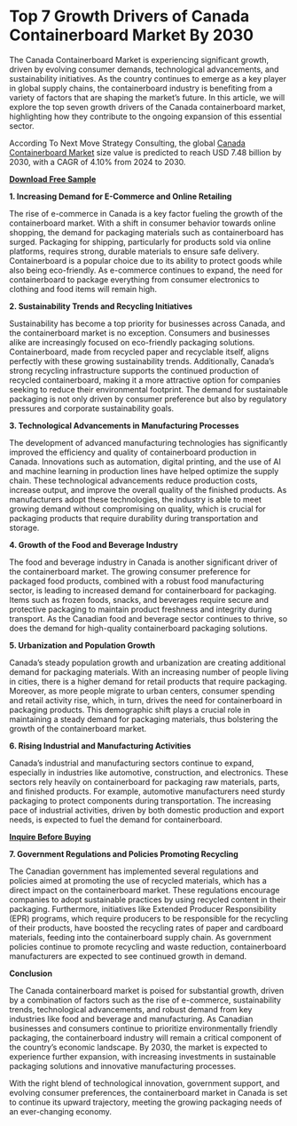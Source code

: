 # Top 7 Growth Drivers of Canada Containerboard Market By 2030

The Canada Containerboard Market is experiencing significant growth, driven by evolving consumer demands, technological advancements, and sustainability initiatives. As the country continues to emerge as a key player in global supply chains, the containerboard industry is benefiting from a variety of factors that are shaping the market’s future. In this article, we will explore the top seven growth drivers of the Canada containerboard market, highlighting how they contribute to the ongoing expansion of this essential sector.

According To Next Move Strategy Consulting, the global [Canada Containerboard Market](https://www.nextmsc.com/report/canada-containerboard-market) size value is predicted to reach USD 7.48 billion by 2030, with a CAGR of 4.10% from 2024 to 2030.

[**Download Free Sample**](https://www.nextmsc.com/canada-containerboard-market/request-sample)

**1. Increasing Demand for E-Commerce and Online Retailing**

The rise of e-commerce in Canada is a key factor fueling the growth of the containerboard market. With a shift in consumer behavior towards online shopping, the demand for packaging materials such as containerboard has surged. Packaging for shipping, particularly for products sold via online platforms, requires strong, durable materials to ensure safe delivery. Containerboard is a popular choice due to its ability to protect goods while also being eco-friendly. As e-commerce continues to expand, the need for containerboard to package everything from consumer electronics to clothing and food items will remain high.

**2. Sustainability Trends and Recycling Initiatives**

Sustainability has become a top priority for businesses across Canada, and the containerboard market is no exception. Consumers and businesses alike are increasingly focused on eco-friendly packaging solutions. Containerboard, made from recycled paper and recyclable itself, aligns perfectly with these growing sustainability trends. Additionally, Canada’s strong recycling infrastructure supports the continued production of recycled containerboard, making it a more attractive option for companies seeking to reduce their environmental footprint. The demand for sustainable packaging is not only driven by consumer preference but also by regulatory pressures and corporate sustainability goals.

**3. Technological Advancements in Manufacturing Processes**

The development of advanced manufacturing technologies has significantly improved the efficiency and quality of containerboard production in Canada. Innovations such as automation, digital printing, and the use of AI and machine learning in production lines have helped optimize the supply chain. These technological advancements reduce production costs, increase output, and improve the overall quality of the finished products. As manufacturers adopt these technologies, the industry is able to meet growing demand without compromising on quality, which is crucial for packaging products that require durability during transportation and storage.

**4. Growth of the Food and Beverage Industry**

The food and beverage industry in Canada is another significant driver of the containerboard market. The growing consumer preference for packaged food products, combined with a robust food manufacturing sector, is leading to increased demand for containerboard for packaging. Items such as frozen foods, snacks, and beverages require secure and protective packaging to maintain product freshness and integrity during transport. As the Canadian food and beverage sector continues to thrive, so does the demand for high-quality containerboard packaging solutions.

**5. Urbanization and Population Growth**

Canada’s steady population growth and urbanization are creating additional demand for packaging materials. With an increasing number of people living in cities, there is a higher demand for retail products that require packaging. Moreover, as more people migrate to urban centers, consumer spending and retail activity rise, which, in turn, drives the need for containerboard in packaging products. This demographic shift plays a crucial role in maintaining a steady demand for packaging materials, thus bolstering the growth of the containerboard market.

**6. Rising Industrial and Manufacturing Activities**

Canada’s industrial and manufacturing sectors continue to expand, especially in industries like automotive, construction, and electronics. These sectors rely heavily on containerboard for packaging raw materials, parts, and finished products. For example, automotive manufacturers need sturdy packaging to protect components during transportation. The increasing pace of industrial activities, driven by both domestic production and export needs, is expected to fuel the demand for containerboard.

[**Inquire Before Buying**](https://www.nextmsc.com/canada-containerboard-market/inquire-before-buying)

**7. Government Regulations and Policies Promoting Recycling**

The Canadian government has implemented several regulations and policies aimed at promoting the use of recycled materials, which has a direct impact on the containerboard market. These regulations encourage companies to adopt sustainable practices by using recycled content in their packaging. Furthermore, initiatives like Extended Producer Responsibility (EPR) programs, which require producers to be responsible for the recycling of their products, have boosted the recycling rates of paper and cardboard materials, feeding into the containerboard supply chain. As government policies continue to promote recycling and waste reduction, containerboard manufacturers are expected to see continued growth in demand.

**Conclusion**

The Canada containerboard market is poised for substantial growth, driven by a combination of factors such as the rise of e-commerce, sustainability trends, technological advancements, and robust demand from key industries like food and beverage and manufacturing. As Canadian businesses and consumers continue to prioritize environmentally friendly packaging, the containerboard industry will remain a critical component of the country’s economic landscape. By 2030, the market is expected to experience further expansion, with increasing investments in sustainable packaging solutions and innovative manufacturing processes.

With the right blend of technological innovation, government support, and evolving consumer preferences, the containerboard market in Canada is set to continue its upward trajectory, meeting the growing packaging needs of an ever-changing economy.
